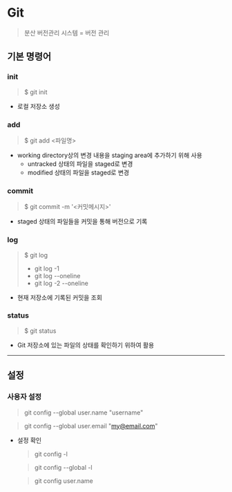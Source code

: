 # Git

> 분산 버전관리 시스템 = 버전 관리

## 기본 명령어



### init

> $ git init

- 로컬 저장소 생성



### add

> $ git add <파일명>

- working directory상의 변경 내용을 staging area에 추가하기 위해 사용
  - untracked 상태의 파일을 staged로 변경
  - modified 상태의 파일을 staged로 변경



### commit

> $ git commit -m '<커밋메시지>'

- staged 상태의 파일들을 커밋을 통해 버전으로 기록



### log

> $ git log
>
> - git log -1
> - git log --oneline
> - git log -2 --oneline

- 현재 저장소에 기록된 커밋을 조회



### status

> $ git status

- Git 저장소에 있는 파일의 상태를 확인하기 위하여 활용



---



## 설정

### 사용자 설정

> git config --global user.name "username"

> git config --global user.email "my@email.com"



- 설정 확인

  > git config -l

  > git config --global -l

  > git config user.name



